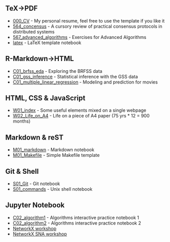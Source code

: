 ## TeX->PDF
- [000_CV](https://github.com/neo-mashiro/DOC/blob/master/000_CV.pdf) - My personal resume, feel free to use the template if you like it
- [564_concensus](https://github.com/neo-mashiro/DOC/blob/master/564_concensus.pdf) - A cursory review of practical consensus protocols in distributed systems
- [567_advanced_algorithms](https://github.com/neo-mashiro/DOC/blob/master/567_advanced_algorithms.pdf) - Exercises for Advanced Algorithms
- [latex](https://github.com/neo-mashiro/DOC/blob/master/latex.pdf) - LaTeX template notebook

## R-Markdown->HTML
- [C01_brfss_eda](https://github.com/neo-mashiro/DOC/blob/master/C01_brfss_eda.html) - Exploring the BRFSS data
- [C01_gss_inference](https://github.com/neo-mashiro/DOC/blob/master/C01_gss_inference.html) - Statistical inference with the GSS data
- [C01_multiple_linear_regression](https://github.com/neo-mashiro/DOC/blob/master/C01_multiple_linear_regression.html) - Modeling and prediction for movies

## HTML, CSS & JavaScript
- [W01_index](https://github.com/neo-mashiro/DOC/blob/master/W01_index.html) - Some useful elements mixed on a single webpage
- [W02_Life_on_A4](https://github.com/neo-mashiro/DOC/blob/master/W02_Life_on_A4.html) - Life on a piece of A4 paper (75 yrs * 12 = 900 months)

## Markdown & reST
- [M01_markdown](https://github.com/neo-mashiro/DOC/blob/master/M01_markdown.md) - Markdown notebook
- [M01_Makefile](https://github.com/neo-mashiro/DOC/blob/master/M01_Makefile.md) - Simple Makefile template

## Git & Shell
- [S01_Git](https://github.com/neo-mashiro/DOC/blob/master/S01_Git.sh) - Git notebook
- [S01_commands](https://github.com/neo-mashiro/DOC/blob/master/S01_commands.sh) - Unix shell notebook

## Jupyter Notebook
- [C02_algorithm1](https://github.com/neo-mashiro/DOC/blob/master/C02_algorithm1.ipynb) - Algorithms interactive practice notebook 1
- [C02_algorithm2](https://github.com/neo-mashiro/DOC/blob/master/C02_algorithm2.ipynb) - Algorithms interactive practice notebook 2
- [NetworkX workshop](https://github.com/neo-mashiro/DOC/blob/master/NetworkX%20workshop/)
- [NetworkX SNA workshop](https://github.com/neo-mashiro/DOC/blob/master/NetworkX%20SNA%20workshop/)
